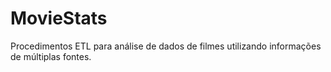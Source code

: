 # MovieStats
Procedimentos ETL para análise de dados de filmes utilizando informações de múltiplas fontes.
